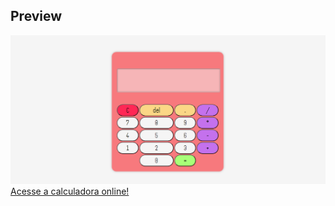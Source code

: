 ## Preview
<img src="./calculadora.png" alt="Imagem de uma calculadora digital, com tela e botões coloridos."></img>
<a href="https://calculadora-psi-sage.vercel.app" align="center" color="black">Acesse a calculadora online!</a>
